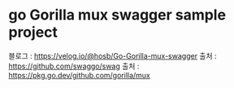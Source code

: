 # go Gorilla mux swagger sample project
블로그 : https://velog.io/@hosb/Go-Gorilla-mux-swagger
출처 : https://github.com/swaggo/swag
출처 : https://pkg.go.dev/github.com/gorilla/mux